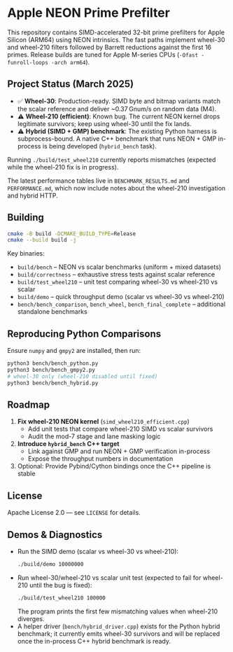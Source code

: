 # Apple NEON Prime Prefilter

This repository contains SIMD-accelerated 32-bit prime prefilters for Apple
Silicon (ARM64) using NEON intrinsics. The fast paths implement wheel-30 and
wheel-210 filters followed by Barrett reductions against the first 16 primes.
Release builds are tuned for Apple M-series CPUs (`-Ofast -funroll-loops -arch
arm64`).

## Project Status (March 2025)

- ✅ **Wheel-30**: Production-ready. SIMD byte and bitmap variants match the
  scalar reference and deliver ~0.37 Gnum/s on random data (M4).
- ⚠️ **Wheel-210 (efficient)**: Known bug. The current NEON kernel drops
  legitimate survivors; keep using wheel-30 until the fix lands.
- ⚠️ **Hybrid (SIMD + GMP) benchmark**: The existing Python harness is
  subprocess-bound. A native C++ benchmark that runs NEON + GMP in-process is
  being developed (`hybrid_bench` task).

Running `./build/test_wheel210` currently reports mismatches (expected while the
wheel-210 fix is in progress).

The latest performance tables live in `BENCHMARK_RESULTS.md` and
`PERFORMANCE.md`, which now include notes about the wheel-210 investigation and
hybrid HTTP.

## Building

```bash
cmake -B build -DCMAKE_BUILD_TYPE=Release
cmake --build build -j
```

Key binaries:

- `build/bench` – NEON vs scalar benchmarks (uniform + mixed datasets)
- `build/correctness` – exhaustive stress tests against scalar reference
- `build/test_wheel210` – unit test comparing wheel-30 vs wheel-210 vs scalar
- `build/demo` – quick throughput demo (scalar vs wheel-30 vs wheel-210)
- `bench/bench_comparison`, `bench_wheel`, `bench_final_complete` – additional
  standalone benchmarks

## Reproducing Python Comparisons

Ensure `numpy` and `gmpy2` are installed, then run:

```bash
python3 bench/bench_python.py
python3 bench/bench_gmpy2.py
# wheel-30 only (wheel-210 disabled until fixed)
python3 bench/bench_hybrid.py
```

## Roadmap

1. **Fix wheel-210 NEON kernel** (`simd_wheel210_efficient.cpp`)
   - Add unit tests that compare wheel-210 SIMD vs scalar survivors
   - Audit the mod-7 stage and lane masking logic
2. **Introduce `hybrid_bench` C++ target**
   - Link against GMP and run NEON + GMP verification in-process
   - Expose the throughput numbers in documentation
3. Optional: Provide Pybind/Cython bindings once the C++ pipeline is stable

## License

Apache License 2.0 — see `LICENSE` for details.

## Demos & Diagnostics

- Run the SIMD demo (scalar vs wheel-30 vs wheel-210):
  ```bash
  ./build/demo 10000000
  ```
- Run wheel-30/wheel-210 vs scalar unit test (expected to fail for wheel-210
  until the bug is fixed):
  ```bash
  ./build/test_wheel210 100000
  ```
  The program prints the first few mismatching values when wheel-210 diverges.
- A helper driver (`bench/hybrid_driver.cpp`) exists for the Python hybrid
  benchmark; it currently emits wheel-30 survivors and will be replaced once the
  in-process C++ hybrid benchmark is ready.
